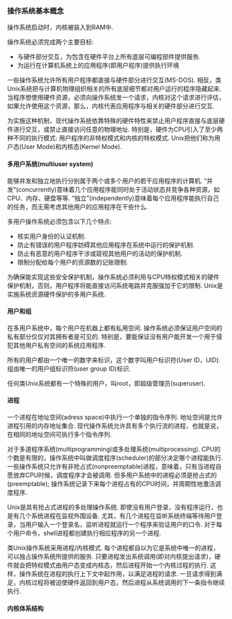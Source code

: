 ### 操作系统基本概念

操作系统启动时，内核被装入到RAM中. 

操作系统必须完成两个主要目标: 

- 与硬件部分交互，为包含在硬件平台上所有底层可编程部件提供服务. 
- 为运行在计算机系统上的应用程序(即用户程序)提供执行环境

一些操作系统允许所有用户程序都直接与硬件部分进行交互(MS-DOS). 相反，类Unix系统把与计算机物理组织相关的所有底层细节都对用户运行的程序隐藏起来. 当程序想使用硬件资源，必须向操作系统发一个请求，内核对这个请求进行评估，如果允许使用这个资源，那么，内核代表应用程序与相关的硬件部分进行交互. 

为实施这种机制，现代操作系统依靠特殊的硬件特性来禁止用户程序直接与底层硬件进行交互，或禁止直接访问任意的物理地址. 特别是，硬件为CPU引入了至少两种不同的执行模式: 用户程序的非特权模式和内核的特权模式. Unix把他们称为用户态(User Mode)和内核态(Kernel Mode). 

#### 多用户系统(multiuser system)

能够并发和独立地执行分别属于两个或多个用户的若干应用程序的计算机. “并发”(concurrently)意味着几个应用程序能同时处于活动状态并竞争各种资源，如CPU、内存、硬盘等等. “独立”(independently)意味着每个应用程序能执行自己的任务，而无需考虑其他用户的应用程序在干些什么. 

多用户操作系统必须包含以下几个特点: 

- 核实用户身份的认证机制. 
- 防止有错误的用户程序妨碍其他应用程序在系统中运行的保护机制. 
- 防止有恶意的用户程序干涉或窥视其他用户的活动的保护机制. 
- 限制分配给每个用户的资源数的记账限制. 

为确保能实现这些安全保护机制，操作系统必须利用与CPU特权模式相关的硬件保护机制，否则，用户程序将能直接访问系统电路并克服强加于它的限制. Unix是实施系统资源硬件保护的多用户系统. 

#### 用户和组

在多用户系统中，每个用户在机器上都有私用空间. 操作系统必须保证用户空间的私有部分仅仅对其拥有者是可见的. 特别是，要能保证没有用户能开发一个用于侵犯其他用户私有空间的系统应用程序. 

所有的用户都由一个唯一的数字来标识，这个数字叫用户标识符(User ID，UID). 组由唯一的用户组标识符(user group ID)标识. 

任何类Unix系统都有一个特殊的用户，叫root，即超级管理员(superuser). 

#### 进程

一个进程在地址空间(adress space)中执行一个单独的指令序列. 地址空间是允许进程引用的内存地址集合. 现代操作系统允许具有多个执行流的进程，也就是说，在相同的地址空间可执行多个指令序列. 

对于多道程序系统(multiprogramming)或多处理系统(multiprocessing). CPU的个数是有限的，操作系统中叫做调度程序(scheduler)的部分决定哪个进程能执行. 一些操作系统只允许有非抢占式(nonpreemptable)进程，意味着，只有当进程自愿放弃CPU时候，调度程序才会被调用. 但多用户系统中的进程必须是抢占式的(preemptable); 操作系统记录下来每个进程占有的CPU时间，并周期性地激活调度程序. 

Unix是具有抢占式进程的多处理操作系统. 即使没有用户登录，没有程序运行，也是有几个系统进程在监视外围设备. 尤其，有几个进程在监听系统终端等待用户登录，当用户输入一个登录名，监听进程就运行一个程序来验证用户的口令. 对于每个用户命令，shell进程都创建执行相应程序的另一个进程. 

类Unix操作系统采用进程/内核模式. 每个进程都自以为它是系统中唯一的进程，可以独占操作系统所提供的服务. 只要进程发出系统调用(即对内核提出请求)，硬件就会把特权模式由用户态变成内核态，然后进程开始一个内核过程的执行. 这样，操作系统在进程的执行上下文中起作用，以满足进程的请求. 一旦请求得到满足，内核过程将被迫使硬件返回到用户态，然后进程从系统调用的下一条指令继续执行. 

#### 内核体系结构
